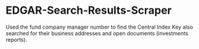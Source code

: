# EDGAR-Search-Results-Scraper
Used the fund company manager number to find the Central Index Key also searched for their business addresses and open documents (investments reports).
